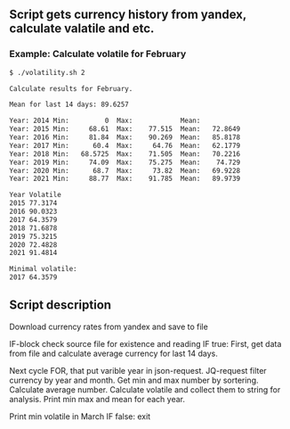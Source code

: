 ## Script gets currency history from yandex, calculate valatile and etc.

### Example: Calculate volatile for February
````bash
$ ./volatility.sh 2

Calculate results for February.

Mean for last 14 days: 89.6257

Year: 2014 Min:         0  Max:            Mean:          
Year: 2015 Min:     68.61  Max:    77.515  Mean:   72.8649
Year: 2016 Min:     81.84  Max:    90.269  Mean:   85.8178
Year: 2017 Min:      60.4  Max:     64.76  Mean:   62.1779
Year: 2018 Min:   68.5725  Max:    71.505  Mean:   70.2216
Year: 2019 Min:     74.09  Max:    75.275  Mean:    74.729
Year: 2020 Min:      68.7  Max:     73.82  Mean:   69.9228
Year: 2021 Min:     88.77  Max:    91.785  Mean:   89.9739

Year Volatile
2015 77.3174 
2016 90.0323 
2017 64.3579 
2018 71.6878 
2019 75.3215 
2020 72.4828 
2021 91.4814 

Minimal volatile: 
2017 64.3579 
````
## Script description
Download currency rates from yandex and save to file

IF-block check source file for existence and reading
IF true:
  First, get data from file and calculate average currency for last 14 days.

  Next cycle FOR, that put varible year in json-request.
  JQ-request filter currency by year and month.
  Get min and max number by sortering.
  Calculate average number.
  Calculate volatile and collect them to string for analysis.
  Print min max and mean for each year.
  
  Print min volatile in March
IF false:
  exit
